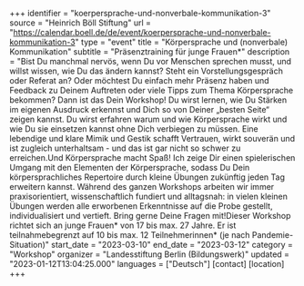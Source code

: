 +++
identifier = "koerpersprache-und-nonverbale-kommunikation-3"
source = "Heinrich Böll Stiftung"
url = "https://calendar.boell.de/de/event/koerpersprache-und-nonverbale-kommunikation-3"
type = "event"
title = "Körpersprache und (nonverbale) Kommunikation"
subtitle = "Präsenztraining für junge Frauen*"
description = "Bist Du manchmal nervös, wenn Du vor Menschen sprechen musst, und willst wissen, wie Du das ändern kannst? Steht ein Vorstellungsgespräch oder Referat an? Oder möchtest Du einfach mehr Präsenz haben und Feedback zu Deinem Auftreten oder viele Tipps zum Thema Körpersprache bekommen? Dann ist das Dein Workshop! Du wirst lernen, wie Du Stärken im eigenen Ausdruck erkennst und Dich so von Deiner „besten Seite“ zeigen kannst. Du wirst erfahren warum und wie Körpersprache wirkt und wie Du sie einsetzen kannst ohne Dich verbiegen zu müssen. Eine lebendige und klare Mimik und Gestik schafft Vertrauen, wirkt souverän und ist zugleich unterhaltsam - und das ist gar nicht so schwer zu erreichen.Und Körpersprache macht Spaß! Ich zeige Dir einen spielerischen Umgang mit den Elementen der Körpersprache, sodass Du Dein körpersprachliches Repertoire durch kleine Übungen zukünftig jeden Tag erweitern kannst. Während des ganzen Workshops arbeiten wir immer praxisorientiert, wissenschaftlich fundiert und alltagsnah: in vielen kleinen Übungen werden alle erworbenen Erkenntnisse auf die Probe gestellt, individualisiert und vertieft.  Bring gerne Deine Fragen mit!Dieser Workshop richtet sich an junge Frauen* von 17 bis max. 27 Jahre.  Er ist teilnahmebegrenzt auf 10 bis max. 12 Teilnehmerinnen* (je nach Pandemie-Situation)"
start_date = "2023-03-10"
end_date = "2023-03-12"
category = "Workshop"
organizer = "Landesstiftung Berlin (Bildungswerk)"
updated = "2023-01-12T13:04:25.000"
languages = ["Deutsch"]
[contact]
[location]
+++